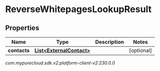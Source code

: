 # ReverseWhitepagesLookupResult


## Properties

| Name | Type | Description | Notes |
| ------------ | ------------- | ------------- | ------------- |
| **contacts** | [**List&lt;ExternalContact&gt;**](ExternalContact) |  |  [optional] |




_com.mypurecloud.sdk.v2:platform-client-v2:230.0.0_

